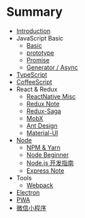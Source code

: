 # Summary

* [Introduction](README.md)
* JavaScript Basic
    * [Basic](notes/basic.md)
    * [prototype](notes/prototype.md)
    * [Promise](notes/promise.md)
    * [Generator / Async](notes/generator.md)
* [TypeScript](notes/typescript-note.md)
* [CoffeeScript](notes/coffeescript-note.md)
* React & Redux
    * [ReactNative Misc](notes/react-native-misc.md)
    * [Redux Note](notes/redux-note.md)
    * [Redux-Saga](notes/redux-saga.md)
    * [MobX](notes/mobx-note.md)
    * [Ant Design](notes/antd-note.md)
    * [Material-UI](notes/material-ui-note.md)
* [Node](notes/node-readme.md)
    * [NPM & Yarn](notes/node-npm-yarn.md)
    * [Node Beginner](notes/node-beginner.md)
    * [Node.js 开发指南](notes/node-byvoid.md)
    * [Express Note](notes/express-note.md)
* Tools
    * [Webpack](notes/webpack-note.md)
* [Electron](notes/electron-note.md)
* [PWA](notes/pwa-note.md)
* [微信小程序](notes/wx-mini-app-note.md)
